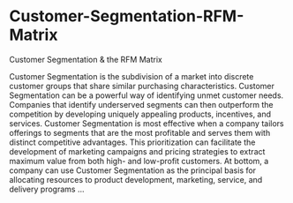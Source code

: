 # Customer-Segmentation-RFM-Matrix
Customer Segmentation &amp; the RFM Matrix

Customer Segmentation is the subdivision of a market into discrete customer groups that share similar purchasing characteristics. Customer Segmentation can be a powerful way of identifying unmet customer needs. Companies that identify underserved segments can then outperform the competition by developing uniquely appealing products, incentives, and services. Customer Segmentation is most effective when a company tailors offerings to segments that are the most profitable and serves them with distinct competitive advantages. This prioritization can facilitate the development of marketing campaigns and pricing strategies to extract maximum value from both high- and low-profit customers. At bottom, a company can use Customer Segmentation as the principal basis for allocating resources to product development, marketing, service, and delivery programs ...
